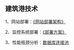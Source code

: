 ## 建筑港技术

1、网站部署：[《网站部署架构》](https://github.com/kelingwei/jianzhugang/wiki/%E5%BB%BA%E7%AD%91%E6%B8%AF%E8%BD%AF%E4%BB%B6%E9%83%A8%E7%BD%B2%E6%9E%B6%E6%9E%84)

2、监控系统部署：[《部署方案》](https://github.com/kelingwei/jianzhugang/wiki/zabbix%E8%BF%90%E7%BB%B4%E7%9B%91%E6%8E%A7)

3、性能瓶颈分析：[数据库连接池]()
